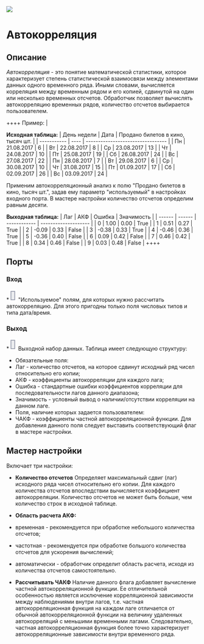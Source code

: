 ![ ](/app/processors/transformation/autocorrelation.svg)
# Автокорреляция

## Описание
*Автокорреляция* - это понятие математической статистики, которое характеризует степень статистической взаимосвязи между элементами данных одного временного ряда. Иными словами, вычисляется корреляция между временным рядом и его копией, сдвинутой на один или несколько временных отсчетов. Обработчик позволяет вычислять автокорреляцию временных рядов, количество отсчетов выбирается пользователем.

++++ Пример: |

**Исходная таблица:**
 | День недели | Дата | Продано билетов в кино, тысяч шт. | 
 | ----------- | ---- | --------------------------------- | 
 | Пн | 21.08.2017 | 6 | 
 | Вт | 22.08.2017 | 8 | 
 | Ср | 23.08.2017 | 13 | 
 | Чт | 24.08.2017 | 10 | 
 | Пт | 25.08.2017 | 19 | 
 | Сб | 26.08.2017 | 24 | 
 | Вс | 27.08.2017 | 22 | 
 | Пн | 28.08.2017 | 7 | 
 | Вт | 29.08.2017 | 6 | 
 | Ср | 30.08.2017 | 10 | 
 | Чт | 31.08.2017 | 15 | 
 | Пт | 01.09.2017 | 17 | 
 | Сб | 02.09.2017 | 26 | 
 | Вс | 03.09.2017 | 24 | 

Применим автокорреляционный анализ к полю "Продано билетов в кино, тысяч шт.", задав ему параметр "используемый" в настройках входного порта. В мастере настройки количество отсчетов определим равным десяти.

**Выходная таблица:**
 | Лаг | АКФ | Ошибка | Значимость | 
 | ------ | ------ | ------------ | -------------------- | 
 | 0 | 1.00 | 0.00 | True | 
 | 1 | 0.51 | 0.27 | True | 
 | 2 | -0.09 | 0.33 | False | 
 | 3 | -0.38 | 0.33 | True | 
 | 4 | -0.46 | 0.36 | True | 
 | 5 | -0.36 | 0.40 | False | 
 | 6 | 0.09 | 0.42 | False | 
 | 7 | 0.46 | 0.42 | True | 
 | 8 | 0.34 | 0.46 | False | 
 | 9 | 0.03 | 0.48 | False | 
++++
## Порты

### Вход

 *![](/media/app/icons/ports/output_table_inactive.svg) "Используемое" полям, для которых нужно рассчитать автокорреляцию. Для этого пригодны только поля числовых типов и типа дата/время. 

### Выход

 *![](/media/app/icons/ports/output_table_inactive.svg) Выходной набор данных. Таблица имеет следующую структуру:
 * Обязательные поля:
 * Лаг - количество отсчетов, на которое сдвинут исходный ряд чисел относительно его копии;
 * АКФ - коэффициенты автокорреляции для каждого лага;
 * Ошибка - стандартные ошибки коэффициентов корреляции для последовательности лагов данного диапазона;
 * Значимость - условный вывод о наличии/отсутствии корреляции на данном лаге.
 * Поля, наличие которых задается пользователем:
 * ЧАКФ - коэффициенты частной автокорреляционной функции. Для добавления данного поля следует выставить соответствующий флаг в мастере настройки.
## Мастер настройки

Включает три настройки:

* **Количество отсчетов** Определяет максимальный сдвиг (лаг) исходного ряда чисел относительно его копии. Для каждого количества отсчетов впоследствии вычисляется коэффициент автокорреляции. Количество отсчетов не может быть больше, чем количество строк в исходной таблице.

* **Область расчета АКФ:**
 * временная - рекомендуется при обработке небольшого количества отсчетов;
 * частотная - рекомендуется при обработке большого количества отсчетов для ускорения вычислений;
 * автоматически - обработчик определит область расчета, исходя из количества отсчетов самостоятельно.

* **Рассчитывать ЧАКФ** Наличие данного флага добавляет вычисление частной автокорреляционной функции. Ее отличительной особенностью является исключение корреляционной зависимости между наблюдениями внутри лагов, т.е. частная автокорреляционная функция на каждом лаге отличается от обычной автокорреляционной функции на величину удаленных автокорреляций с меньшими временными лагами. Следовательно, частная автокорреляционная функция более точно характеризует автокорреляционные зависимости внутри временного ряда.


